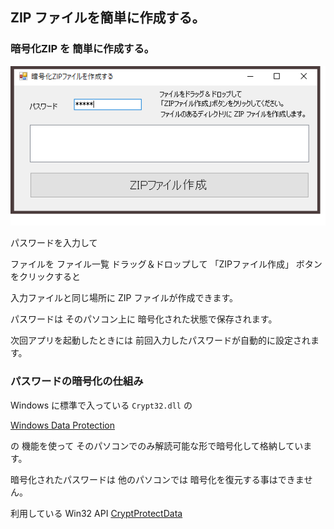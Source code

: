 ## ZIP ファイルを簡単に作成する。

### 暗号化ZIP を 簡単に作成する。

![フォーム](./img/Form1.png)

パスワードを入力して

ファイルを ファイル一覧 ドラッグ＆ドロップして 「ZIPファイル作成」
ボタンをクリックすると

入力ファイルと同じ場所に ZIP ファイルが作成できます。

パスワードは そのパソコン上に 暗号化された状態で保存されます。

次回アプリを起動したときには 前回入力したパスワードが自動的に設定されます。



### パスワードの暗号化の仕組み
 Windows に標準で入っている `Crypt32.dll` の 

[Windows Data Protection](http://msdn2.microsoft.com/en-us/library/ms995355.aspx)

の 機能を使って そのパソコンでのみ解読可能な形で暗号化して格納しています。

暗号化されたパスワードは 他のパソコンでは 暗号化を復元する事はできません。

利用している Win32 API 
[CryptProtectData](https://docs.microsoft.com/en-us/windows/win32/api/dpapi/nf-dpapi-cryptprotectdata)





